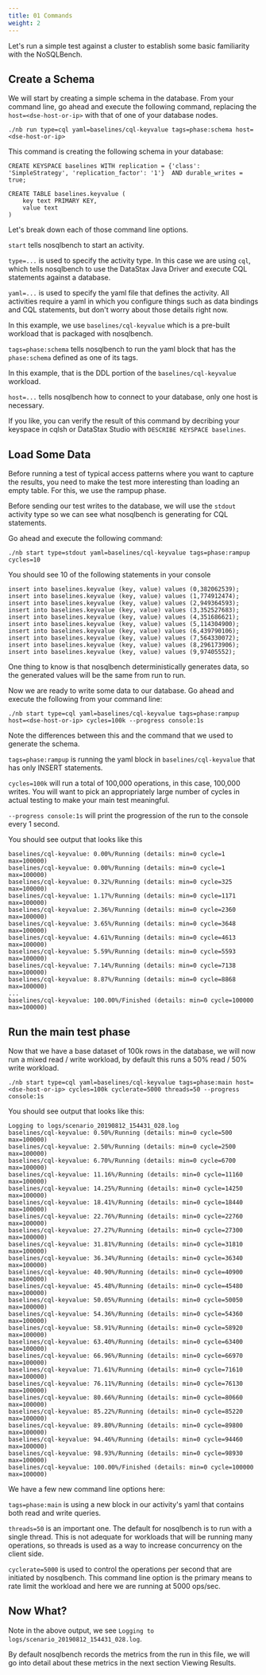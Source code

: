 ```yaml
---
title: 01 Commands
weight: 2
---
```


Let's run a simple test against a cluster to establish some basic familiarity with the NoSQLBench.

## Create a Schema

We will start by creating a simple schema in the database.
From your command line, go ahead and execute the following command,
replacing the `host=<dse-host-or-ip>` with that of one of your database nodes.

```
./nb run type=cql yaml=baselines/cql-keyvalue tags=phase:schema host=<dse-host-or-ip>
```

This command is creating the following schema in your database:

```cql
CREATE KEYSPACE baselines WITH replication = {'class': 'SimpleStrategy', 'replication_factor': '1'}  AND durable_writes = true;

CREATE TABLE baselines.keyvalue (
    key text PRIMARY KEY,
    value text
)
```

Let's break down each of those command line options.

`start` tells nosqlbench to start an activity.

`type=...` is used to specify the activity type. In this case we are using `cql`, which tells nosqlbench to use the DataStax Java Driver and execute CQL statements against a database.

`yaml=...` is used to specify the yaml file that defines the activity.
All activities require a yaml in which you configure things such as data bindings and CQL statements, but don't worry about those details right now.

In this example, we use `baselines/cql-keyvalue` which is a pre-built workload that is packaged with nosqlbench.

`tags=phase:schema` tells nosqlbench to run the yaml block that has the `phase:schema` defined as one of its tags.

In this example, that is the DDL portion of the `baselines/cql-keyvalue` workload.

`host=...` tells nosqlbench how to connect to your database, only one host is necessary.

If you like, you can verify the result of this command by decribing your keyspace in cqlsh or DataStax Studio with `DESCRIBE KEYSPACE baselines`.

## Load Some Data

Before running a test of typical access patterns where you want to capture the results, you need to make the test more interesting than loading an empty table. For this, we use the rampup phase.

Before sending our test writes to the database, we will use the `stdout` activity type so we can see what nosqlbench is generating for CQL statements.

Go ahead and execute the following command:

    ./nb start type=stdout yaml=baselines/cql-keyvalue tags=phase:rampup cycles=10

You should see 10 of the following statements in your console

```
insert into baselines.keyvalue (key, value) values (0,382062539);
insert into baselines.keyvalue (key, value) values (1,774912474);
insert into baselines.keyvalue (key, value) values (2,949364593);
insert into baselines.keyvalue (key, value) values (3,352527683);
insert into baselines.keyvalue (key, value) values (4,351686621);
insert into baselines.keyvalue (key, value) values (5,114304900);
insert into baselines.keyvalue (key, value) values (6,439790106);
insert into baselines.keyvalue (key, value) values (7,564330072);
insert into baselines.keyvalue (key, value) values (8,296173906);
insert into baselines.keyvalue (key, value) values (9,97405552);
```

One thing to know is that nosqlbench deterministically generates data, so the generated values will be the same from run to run.

Now we are ready to write some data to our database. Go ahead and execute the following from your command line:

    ./nb start type=cql yaml=baselines/cql-keyvalue tags=phase:rampup host=<dse-host-or-ip> cycles=100k --progress console:1s

Note the differences between this and the command that we used to generate the schema.

`tags=phase:rampup` is running the yaml block in `baselines/cql-keyvalue` that has only INSERT statements.

`cycles=100k` will run a total of 100,000 operations, in this case, 100,000 writes. You will want to pick an appropriately large number of cycles in actual testing to make your main test meaningful.

`--progress console:1s` will print the progression of the run to the console every 1 second.

You should see output that looks like this
```
baselines/cql-keyvalue: 0.00%/Running (details: min=0 cycle=1 max=100000)
baselines/cql-keyvalue: 0.00%/Running (details: min=0 cycle=1 max=100000)
baselines/cql-keyvalue: 0.32%/Running (details: min=0 cycle=325 max=100000)
baselines/cql-keyvalue: 1.17%/Running (details: min=0 cycle=1171 max=100000)
baselines/cql-keyvalue: 2.36%/Running (details: min=0 cycle=2360 max=100000)
baselines/cql-keyvalue: 3.65%/Running (details: min=0 cycle=3648 max=100000)
baselines/cql-keyvalue: 4.61%/Running (details: min=0 cycle=4613 max=100000)
baselines/cql-keyvalue: 5.59%/Running (details: min=0 cycle=5593 max=100000)
baselines/cql-keyvalue: 7.14%/Running (details: min=0 cycle=7138 max=100000)
baselines/cql-keyvalue: 8.87%/Running (details: min=0 cycle=8868 max=100000)
...
baselines/cql-keyvalue: 100.00%/Finished (details: min=0 cycle=100000 max=100000)
```

## Run the main test phase

Now that we have a base dataset of 100k rows in the database, we will now run a mixed read / write workload, by default this runs a 50% read / 50% write workload.

    ./nb start type=cql yaml=baselines/cql-keyvalue tags=phase:main host=<dse-host-or-ip> cycles=100k cyclerate=5000 threads=50 --progress console:1s

You should see output that looks like this:
```
Logging to logs/scenario_20190812_154431_028.log
baselines/cql-keyvalue: 0.50%/Running (details: min=0 cycle=500 max=100000)
baselines/cql-keyvalue: 2.50%/Running (details: min=0 cycle=2500 max=100000)
baselines/cql-keyvalue: 6.70%/Running (details: min=0 cycle=6700 max=100000)
baselines/cql-keyvalue: 11.16%/Running (details: min=0 cycle=11160 max=100000)
baselines/cql-keyvalue: 14.25%/Running (details: min=0 cycle=14250 max=100000)
baselines/cql-keyvalue: 18.41%/Running (details: min=0 cycle=18440 max=100000)
baselines/cql-keyvalue: 22.76%/Running (details: min=0 cycle=22760 max=100000)
baselines/cql-keyvalue: 27.27%/Running (details: min=0 cycle=27300 max=100000)
baselines/cql-keyvalue: 31.81%/Running (details: min=0 cycle=31810 max=100000)
baselines/cql-keyvalue: 36.34%/Running (details: min=0 cycle=36340 max=100000)
baselines/cql-keyvalue: 40.90%/Running (details: min=0 cycle=40900 max=100000)
baselines/cql-keyvalue: 45.48%/Running (details: min=0 cycle=45480 max=100000)
baselines/cql-keyvalue: 50.05%/Running (details: min=0 cycle=50050 max=100000)
baselines/cql-keyvalue: 54.36%/Running (details: min=0 cycle=54360 max=100000)
baselines/cql-keyvalue: 58.91%/Running (details: min=0 cycle=58920 max=100000)
baselines/cql-keyvalue: 63.40%/Running (details: min=0 cycle=63400 max=100000)
baselines/cql-keyvalue: 66.96%/Running (details: min=0 cycle=66970 max=100000)
baselines/cql-keyvalue: 71.61%/Running (details: min=0 cycle=71610 max=100000)
baselines/cql-keyvalue: 76.11%/Running (details: min=0 cycle=76130 max=100000)
baselines/cql-keyvalue: 80.66%/Running (details: min=0 cycle=80660 max=100000)
baselines/cql-keyvalue: 85.22%/Running (details: min=0 cycle=85220 max=100000)
baselines/cql-keyvalue: 89.80%/Running (details: min=0 cycle=89800 max=100000)
baselines/cql-keyvalue: 94.46%/Running (details: min=0 cycle=94460 max=100000)
baselines/cql-keyvalue: 98.93%/Running (details: min=0 cycle=98930 max=100000)
baselines/cql-keyvalue: 100.00%/Finished (details: min=0 cycle=100000 max=100000)
```

We have a few new command line options here:

`tags=phase:main` is using a new block in our activity's yaml that contains both read and write queries.

`threads=50` is an important one. The default for nosqlbench is to run with a single thread. This is not adequate for workloads that will be running many operations, so threads is used as a way to increase concurrency on the client side.

`cyclerate=5000` is used to control the operations per second that are initiated by nosqlbench. This command line option is the primary means to rate limit the workload and here we are running at 5000 ops/sec.

## Now What?

Note in the above output, we see `Logging to logs/scenario_20190812_154431_028.log`.

By default nosqlbench records the metrics from the run in this file, we will go into detail about these metrics in the next section Viewing Results.
